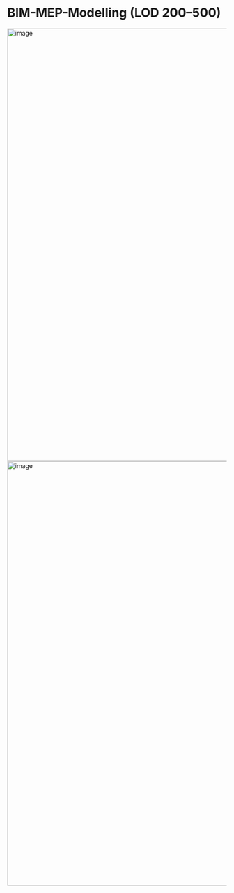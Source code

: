 # BIM-MEP-Modelling (LOD 200–500)
<img width="1064" height="991" alt="image" src="https://github.com/user-attachments/assets/c1e8d0a0-f7a4-488e-8d59-f565d12826b2" />
<img width="934" height="972" alt="image" src="https://github.com/user-attachments/assets/9dd3406f-2296-486e-b8a2-fe9edd5bfd4b" />
